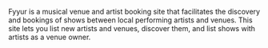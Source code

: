Fyyur is a musical venue and artist booking site that facilitates the discovery and bookings of shows between local performing artists and venues.
This site lets you list new artists and venues, discover them, and list shows with artists as a venue owner.
